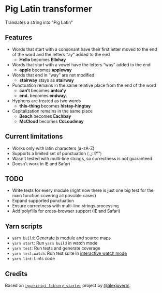 # Pig Latin transformer

Translates a string into "Pig Latin"

## Features

- Words that start with a consonant have their first letter moved to the end of the word and the
letters “ay” added to the end
  - **Hello** becomes **Ellohay**
- Words that start with a vowel have the letters “way” added to the end
  - **apple** becomes **appleway**
- Words that end in “way” are not modified
  - **stairway** stays as **stairway**
- Punctuation remains in the same relative place from the end of the word
  - **can’t** becomes **antca’y**
  - **end.** becomes **endway.**
- Hyphens are treated as two words
  - **this-thing** becomes **histay-hingtay**
- Capitalization remains in the same place
  - **Beach** becomes **Eachbay**
  - **McCloud** becomes **CcLoudmay**
 
## Current limitations

- Works only with latin characters (a-zA-Z)
- Supports a limited set of punctuation (.,;:!?'")
- Wasn't tested with multi-line strings, so correctness is not guaranteed
- Doesn't work in IE and Safari

## TODO

- Write tests for every module (right now there is just one big test for the main function covering all possible cases)
- Expand supported punctuation
- Ensure correctness with multi-line strings processing
- Add polyfills for cross-browser support (IE and Safari)

## Yarn scripts

- `yarn build`: Generate js module and source maps
- `yarn start`: Run `yarn build` in watch mode
- `yarn test`: Run tests and generate coverage
- `yarn test:watch`: Run test suite in [interactive watch mode](http://facebook.github.io/jest/docs/cli.html#watch)
- `yarn lint`: Lints code

## Credits

Based on [`typescript-library-starter`](https://github.com/alexjoverm/typescript-library-starter) project by [@alexjoverm](https://twitter.com/alexjoverm).
